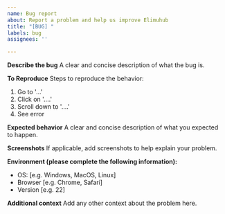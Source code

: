```yaml
---
name: Bug report
about: Report a problem and help us improve Elimuhub
title: "[BUG] "
labels: bug
assignees: ''

---
```


**Describe the bug**
A clear and concise description of what the bug is.

**To Reproduce**
Steps to reproduce the behavior:

1. Go to '...'
2. Click on '....'
3. Scroll down to '....'
4. See error

**Expected behavior**
A clear and concise description of what you expected to happen.

**Screenshots**
If applicable, add screenshots to help explain your problem.

**Environment (please complete the following information):**
 - OS: [e.g. Windows, MacOS, Linux]
 - Browser [e.g. Chrome, Safari]
 - Version [e.g. 22]

**Additional context**
Add any other context about the problem here.
